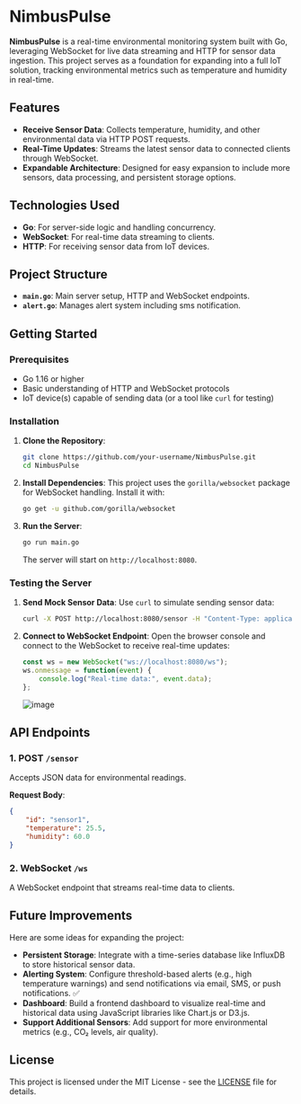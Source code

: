 # NimbusPulse

**NimbusPulse** is a real-time environmental monitoring system built with Go, leveraging WebSocket for live data streaming and HTTP for sensor data ingestion. This project serves as a foundation for expanding into a full IoT solution, tracking environmental metrics such as temperature and humidity in real-time.

## Features

- **Receive Sensor Data**: Collects temperature, humidity, and other environmental data via HTTP POST requests.
- **Real-Time Updates**: Streams the latest sensor data to connected clients through WebSocket.
- **Expandable Architecture**: Designed for easy expansion to include more sensors, data processing, and persistent storage options.

## Technologies Used

- **Go**: For server-side logic and handling concurrency.
- **WebSocket**: For real-time data streaming to clients.
- **HTTP**: For receiving sensor data from IoT devices.

## Project Structure

- **`main.go`**: Main server setup, HTTP and WebSocket endpoints.
- **`alert.go`**: Manages alert system including sms notification.

## Getting Started

### Prerequisites

- Go 1.16 or higher
- Basic understanding of HTTP and WebSocket protocols
- IoT device(s) capable of sending data (or a tool like `curl` for testing)

### Installation

1. **Clone the Repository**:
   ```bash
   git clone https://github.com/your-username/NimbusPulse.git
   cd NimbusPulse
   ```

2. **Install Dependencies**:
   This project uses the `gorilla/websocket` package for WebSocket handling. Install it with:
   ```bash
   go get -u github.com/gorilla/websocket
   ```

3. **Run the Server**:
   ```bash
   go run main.go
   ```
   The server will start on `http://localhost:8080`.

### Testing the Server

1. **Send Mock Sensor Data**:
   Use `curl` to simulate sending sensor data:

   ```bash
   curl -X POST http://localhost:8080/sensor -H "Content-Type: application/json" -d '{"id":"sensor1", "temperature":25.5, "humidity":60.0}'
   ```

2. **Connect to WebSocket Endpoint**:
   Open the browser console and connect to the WebSocket to receive real-time updates:

   ```javascript
   const ws = new WebSocket("ws://localhost:8080/ws");
   ws.onmessage = function(event) {
       console.log("Real-time data:", event.data);
   };
   ```
   ![image](https://github.com/user-attachments/assets/c9293675-7a73-4920-a870-09460fbd2b8e)


## API Endpoints

### 1. POST `/sensor`
Accepts JSON data for environmental readings.

**Request Body**:
```json
{
    "id": "sensor1",
    "temperature": 25.5,
    "humidity": 60.0
}
```

### 2. WebSocket `/ws`
A WebSocket endpoint that streams real-time data to clients.

## Future Improvements

Here are some ideas for expanding the project:

- **Persistent Storage**: Integrate with a time-series database like InfluxDB to store historical sensor data.
- **Alerting System**: Configure threshold-based alerts (e.g., high temperature warnings) and send notifications via email, SMS, or push notifications. :white_check_mark: 
- **Dashboard**: Build a frontend dashboard to visualize real-time and historical data using JavaScript libraries like Chart.js or D3.js.
- **Support Additional Sensors**: Add support for more environmental metrics (e.g., CO₂ levels, air quality).
  
## License

This project is licensed under the MIT License - see the [LICENSE](LICENSE) file for details.
